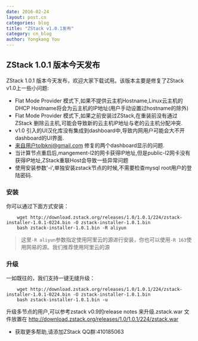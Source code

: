 ```yaml
---
date: 2016-02-24
layout: post.cn
categories: blog
title: "ZStack v1.0.1发布"
category: cn_blog
author: Yongkang You
---
```


## ZStack 1.0.1 版本今天发布
ZStack 1.0.1 版本今天发布，欢迎大家下载试用。该版本主要是修复了ZStack v1.0上一些小问题:

* Flat Mode Provider 模式下,如果不提供云主机Hostname,Linux云主机的DHCP Hostname将会为云主机的IP地址(用户手动设置过hostname的除外)
* Flat Mode Provider 模式下,如果之前安装过ZStack,在重装前没有通过ZStack 删除云主机,可能会导致新的云主机IP地址与老的云主机分配冲突.
* v1.0 引入的UI汉化库没有集成到dashboard中,导致内网用户可能会大不开dashboard的UI界面.
* 来自用户tolbkni@gmail.com 修复的两个dashboard显示的问题.
* 当计算节点重启后,mangement-l2的网卡获得IP地址,但是public-l2网卡没有获得IP地址,ZStack重联Host会导致一些异常问题
* 使用安装参数'-i',单独安装zstack节点的时候,不需要检查mysql root用户的登陆密码.

<h3 id="install"> 安装 </h3>

你可以通过下面方式安装：

        wget http://download.zstack.org/releases/1.0/1.0.1/224/zstack-installer-1.0.1-0224.bin -O zstack-installer-1.0.1.bin
        bash zstack-installer-1.0.1.bin -R aliyun

>这里`-R aliyun`参数指定使用阿里云的源进行安装，你也可以使用`-R 163`使用网易的源。我们推荐使用阿里云的源

<h3 id="upgrade"> 升级 </h3>

一如既往的，我们支持一键无缝升级：

        wget http://download.zstack.org/releases/1.0/1.0.1/224/zstack-installer-1.0.1-0224.bin -O zstack-installer-1.0.1.bin
        bash zstack-installer-1.0.1.bin -u

升级多节点的用户,可以参考zstack v0.9的release notes 来升级.zstack.war 文件放置在 http://download.zstack.org/releases/1.0/1.0.1/224/zstack.war

* 获取更多帮助,请添加ZStack QQ群:410185063
